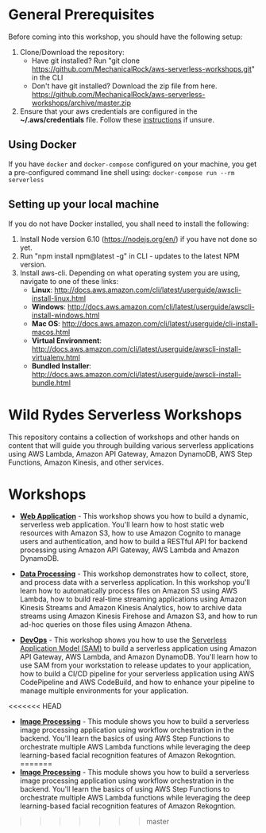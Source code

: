 # General Prerequisites
Before coming into this workshop, you should have the following setup:  

1. Clone/Download the repository:
    - Have git installed? Run "git clone https://github.com/MechanicalRock/aws-serverless-workshops.git" in the CLI
    - Don't have git installed? Download the zip file from here. https://github.com/MechanicalRock/aws-serverless-workshops/archive/master.zip
2. Ensure that your aws credentials are configured in the **~/.aws/credentials** file. Follow these [instructions](http://docs.aws.amazon.com/sdk-for-java/v1/developer-guide/setup-credentials.html) if unsure.

## Using Docker
If you have `docker` and `docker-compose` configured on your machine, you get a pre-configured command line shell using: `docker-compose run --rm serverless`

## Setting up your local machine

If you do not have Docker installed, you shall need to install the following:

1. Install Node version 6.10 (https://nodejs.org/en/) if you have not done so yet.  
2. Run "npm install npm@latest -g" in CLI - updates to the latest NPM version.  
3. Install aws-cli. Depending on what operating system you are using, navigate to one of these links:
    - **Linux**: http://docs.aws.amazon.com/cli/latest/userguide/awscli-install-linux.html
    - **Windows**: http://docs.aws.amazon.com/cli/latest/userguide/awscli-install-windows.html  
    - **Mac OS**: http://docs.aws.amazon.com/cli/latest/userguide/cli-install-macos.html  
    - **Virtual Environment**: http://docs.aws.amazon.com/cli/latest/userguide/awscli-install-virtualenv.html  
    - **Bundled Installer**: http://docs.aws.amazon.com/cli/latest/userguide/awscli-install-bundle.html  

# Wild Rydes Serverless Workshops

This repository contains a collection of workshops and other hands on content that will guide you through building various serverless applications using AWS Lambda, Amazon API Gateway, Amazon DynamoDB, AWS Step Functions, Amazon Kinesis, and other services.

# Workshops

- [**Web Application**](WebApplication) - This workshop shows you how to build a dynamic, serverless web application. You'll learn how to host static web resources with Amazon S3, how to use Amazon Cognito to manage users and authentication, and how to build a RESTful API for backend processing using Amazon API Gateway, AWS Lambda and Amazon DynamoDB.

- [**Data Processing**](DataProcessing) - This workshop demonstrates how to collect, store, and process data with a serverless application. In this workshop you'll learn how to automatically process files on Amazon S3 using AWS Lambda, how to build real-time streaming applications using Amazon Kinesis Streams and Amazon Kinesis Analytics, how to archive data streams using Amazon Kinesis Firehose and Amazon S3, and how to run ad-hoc queries on those files using Amazon Athena.

- [**DevOps**](DevOps) - This workshop shows you how to use the [Serverless Application Model (SAM)](https://github.com/awslabs/serverless-application-model) to build a serverless application using Amazon API Gateway, AWS Lambda, and Amazon DynamoDB. You'll learn how to use SAM from your workstation to release updates to your application, how to build a CI/CD pipeline for your serverless application using AWS CodePipeline and AWS CodeBuild, and how to enhance your pipeline to manage multiple environments for your application.

<<<<<<< HEAD
- [**Image Processing**](ImageProcessing) - This module shows you how to build a serverless image processing application using workflow orchestration in the backend. You'll learn the basics of using AWS Step Functions to orchestrate multiple AWS Lambda functions while leveraging the deep learning-based facial recognition features of Amazon Rekogntion.
=======
- [**Image Processing**](ImageProcessing) - This module shows you how to build a serverless image processing application using workflow orchestration in the backend. You'll learn the basics of using AWS Step Functions to orchestrate multiple AWS Lambda functions while leveraging the deep learning-based facial recognition features of Amazon Rekogntion.
>>>>>>> master
